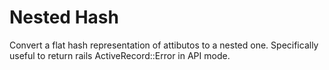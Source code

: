 Nested Hash
===========

Convert a flat hash representation of attibutos to a nested one. Specifically useful to return rails ActiveRecord::Error in API mode.
